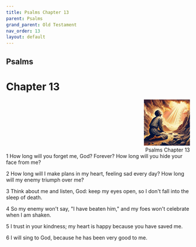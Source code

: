 ```yaml
---
title: Psalms Chapter 13
parent: Psalms
grand_parent: Old Testament
nav_order: 13
layout: default
---
```


## Psalms

# Chapter 13

<div style="clear: both; text-align: right;">
    <img src="/assets/Image/Psalms/500/13.jpg" alt="Psalms Chapter 13" class="chapter-image" style="max-width: 25%; height: auto;"/>
    <figcaption style="font-size: 14px;">Psalms Chapter 13</figcaption>
</div>
1 How long will you forget me, God? Forever? How long will you hide your face from me?

2 How long will I make plans in my heart, feeling sad every day? How long will my enemy triumph over me?

3 Think about me and listen, God: keep my eyes open, so I don't fall into the sleep of death.

4 So my enemy won't say, "I have beaten him," and my foes won't celebrate when I am shaken.

5 I trust in your kindness; my heart is happy because you have saved me.

6 I will sing to God, because he has been very good to me.


